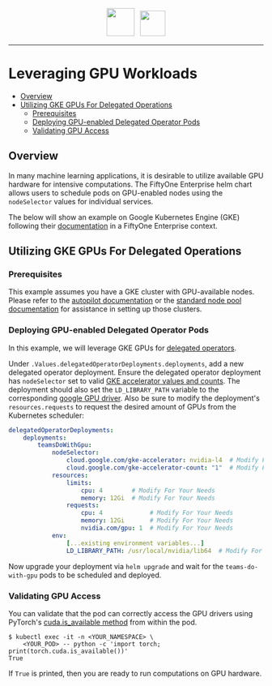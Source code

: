 <!-- markdownlint-disable no-inline-html line-length no-alt-text -->
<!-- markdownlint-disable-next-line first-line-heading -->
<div align="center">
<p align="center">

<img src="https://user-images.githubusercontent.com/25985824/106288517-2422e000-6216-11eb-871d-26ad2e7b1e59.png" height="55px"> &nbsp;
<img src="https://user-images.githubusercontent.com/25985824/106288518-24bb7680-6216-11eb-8f10-60052c519586.png" height="50px">

</p>
</div>
<!-- markdownlint-enable no-inline-html line-length no-alt-text -->

---

# Leveraging GPU Workloads

<!-- toc -->

- [Overview](#overview)
- [Utilizing GKE GPUs For Delegated Operations](#utilizing-gke-gpus-for-delegated-operations)
  - [Prerequisites](#prerequisites)
  - [Deploying GPU-enabled Delegated Operator Pods](#deploying-gpu-enabled-delegated-operator-pods)
  - [Validating GPU Access](#validating-gpu-access)

<!-- tocstop -->

## Overview

In many machine learning applications, it is desirable to utilize available
GPU hardware for intensive computations.
The FiftyOne Enterprise helm chart allows users to schedule pods on
GPU-enabled nodes using the `nodeSelector` values for individual services.

The below will show an example on Google Kubernetes Engine (GKE)
following their
[documentation][gke-gpu-how-to]
in a FiftyOne Enterprise context.

## Utilizing GKE GPUs For Delegated Operations

### Prerequisites

This example assumes you have a GKE cluster with GPU-available nodes.
Please refer to the
[autopilot documentation][gke-autopilot-gke-how-to]
or the
[standard node pool documentation][gke-gpu-how-to]
for assistance in setting up those clusters.

### Deploying GPU-enabled Delegated Operator Pods

In this example, we will leverage GKE GPUs for
[delegated operators](./configuring-delegated-operators.md).

Under `.Values.delegatedOperatorDeployments.deployments`, add a new delegated
operator deployment.
Ensure the delegated operator deployment has `nodeSelector` set to valid
[GKE accelerator values and counts][gke-gpu-how-to-multi].
The deployment should also set the `LD_LIBRARY_PATH` variable to the
corresponding
[google GPU driver][gke-gpu-how-to-cuda].
Also be sure to modify the deployment's `resources.requests` to request
the desired amount of GPUs from the Kubernetes scheduler:

```yaml
delegatedOperatorDeployments:
    deployments:
        teamsDoWithGpu:
            nodeSelector:
                cloud.google.com/gke-accelerator: nvidia-l4  # Modify For Your Needs
                cloud.google.com/gke-accelerator-count: "1"  # Modify For Your Needs
            resources:
                limits:
                    cpu: 4        # Modify For Your Needs
                    memory: 12Gi  # Modify For Your Needs
                requests:
                    cpu: 4             # Modify For Your Needs
                    memory: 12Gi       # Modify For Your Needs
                    nvidia.com/gpu: 1  # Modify For Your Needs
            env:
                [...existing environment variables...]
                LD_LIBRARY_PATH: /usr/local/nvidia/lib64  # Modify For Your Needs
```

Now upgrade your deployment via `helm upgrade` and wait for the
`teams-do-with-gpu` pods to be scheduled and deployed.

### Validating GPU Access

You can validate that the pod can correctly access the GPU drivers using
PyTorch's
[cuda.is_available method][pytorch-cuda-is-available]
from within the pod.

```shell
$ kubectl exec -it -n <YOUR_NAMESPACE> \
    <YOUR_POD> -- python -c 'import torch; print(torch.cuda.is_available())'
True
```

If `True` is printed, then you are ready to run computations on GPU hardware.

<!-- Reference Links -->

[gke-autopilot-gke-how-to]: https://cloud.google.com/kubernetes-engine/docs/how-to/autopilot-gpus
[gke-gpu-how-to]: https://cloud.google.com/kubernetes-engine/docs/how-to/gpus
[gke-gpu-how-to-cuda]: https://cloud.google.com/kubernetes-engine/docs/how-to/gpus#cuda
[gke-gpu-how-to-multi]: https://cloud.google.com/kubernetes-engine/docs/how-to/gpus#multiple_gpus
[pytorch-cuda-is-available]: https://pytorch.org/docs/stable/generated/torch.cuda.is_available.html
